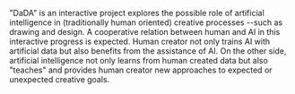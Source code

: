 "DaDA" is an interactive project explores the possible role of artificial intelligence in (traditionally human oriented) creative processes --such as drawing and design. A cooperative relation between human and AI in this interactive progress is expected. Human creator not only trains AI with artificial data but also benefits from the assistance of AI. On the other side, artificial intelligence not only learns from human created data but also "teaches" and provides human creator new approaches to expected or unexpected creative goals.
